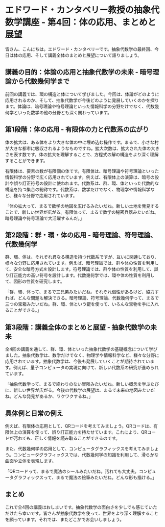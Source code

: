 # エドワード・カンタベリー教授の抽象代数学講座 - 第4回：体の応用、まとめと展望

皆さん、こんにちは。エドワード・カンタベリーです。抽象代数学の最終回、今日は体の応用、そして講義全体のまとめと展望について語りましょう。

## 講義の目的：体論の応用と抽象代数学の未来 - 暗号理論から代数幾何学まで

前回の講義では、環の構造と体について学びました。今回は、体論がどのように応用されるのか、そして、抽象代数学が今後どのように発展していくのかを探ります。体論は、暗号理論や符号理論といった情報科学の分野だけでなく、代数幾何学といった数学の他の分野とも深く関わっています。

## 第1段階：体の応用 - 有限体の力と代数系の広がり

体の拡大は、ある体をより大きな体の中に埋め込む操作です。まるで、小さな村が大きな都市に吸収されるようなものですね。拡大次数は、拡大された体の大きさを表す数です。体の拡大を理解することで、方程式の解の構造をより深く理解することができます。

有限体は、要素の数が有限個の体です。有限体は、暗号理論や符号理論といった情報科学の分野で広く応用されています。例えば、有限体上の演算は、暗号の設計や誤り訂正符号の設計に使われます。代数系は、群、環、体といった代数的な構造を持つ集合の総称です。代数系は、数学だけでなく、物理学や情報科学など、様々な分野で応用されています。

「体の拡大って、まるで数学の地図を広げるみたいだね。新しい土地を発見することで、新しい世界が広がる。有限体って、まるで数学の秘密兵器みたいだね。暗号理論や符号理論で大活躍するんだ。」

## 第2段階：群・環・体の応用 - 暗号理論、符号理論、代数幾何学

群、環、体は、それぞれ異なる構造を持つ代数系ですが、互いに関連しており、様々な分野に応用されています。例えば、暗号理論では、群や体の性質を利用して、安全な暗号方式を設計します。符号理論では、群や体の性質を利用して、誤り訂正能力の高い符号を設計します。代数幾何学では、環や体の性質を利用して、図形の性質を研究します。

「群、環、体って、まるで三兄弟みたいだね。それぞれ個性があるけど、協力すれば、どんな問題も解決できる。暗号理論、符号理論、代数幾何学って、まるで三つの宝箱みたいだね。群、環、体という鍵を使って、いろんな宝物を手に入れることができる。」

## 第3段階：講義全体のまとめと展望 - 抽象代数学の未来

全4回の講義を通して、群、環、体といった抽象代数学の基礎概念について学びました。抽象代数学は、数学だけでなく、物理学や情報科学など、様々な分野に応用されています。抽象代数学は、今後も発展していくことが期待されています。例えば、量子コンピュータの実現に向けて、新しい代数系の研究が進められています。

「抽象代数学って、まるで終わりのない冒険みたいだね。新しい概念を学ぶたびに、新しい世界が広がる。今後の代数学の展望は、まるで未来の地図みたいだね。どんな発見があるか、ワクワクするね。」

## 具体例と日常の例え

例えば、有限体の応用として、QRコードを考えてみましょう。QRコードは、有限体上の演算を使って、誤り訂正能力を持たせています。これにより、QRコードが汚れても、正しく情報を読み取ることができるのです。

また、代数幾何学の応用として、コンピュータグラフィックスを考えてみましょう。コンピュータグラフィックスでは、代数幾何学の知識を利用して、滑らかな曲面や立体を表現します。

「QRコードって、まるで魔法のシールみたいだね。汚れても大丈夫。コンピュータグラフィックスって、まるで魔法の絵筆みたいだね。どんな形も描ける。」

## まとめ

これで全4回の講義はおしまいです。抽象代数学の面白さを少しでも感じていただけたら幸いです。皆さんが抽象代数学を使って、世界をより深く理解することを願っています。それでは、またどこかでお会いしましょう。
